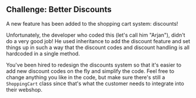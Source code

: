 ## Challenge: Better Discounts
A new feature has been added to the shopping cart system: discounts!

Unfortunately, the developer who coded this (let's call him "Arjan"), didn't do a very good job! He used inheritance to add the discount feature and set things up in such a way that the discount codes and discount handling is all hardcoded in a single method.

You've been hired to redesign the discounts system so that it's easier to add new discount codes on the fly and simplify the code. Feel free to change anything you like in the code, but make sure there's still a `ShoppingCart` class since that's what the customer needs to integrate into their webshop.